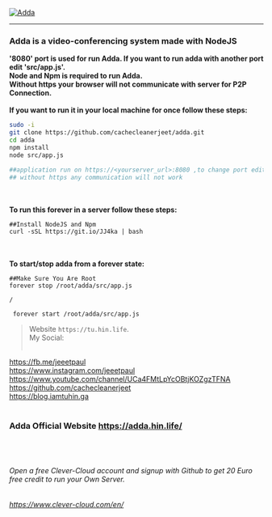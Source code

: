 
[![Adda](https://firebasestorage.googleapis.com/v0/b/webtuhin.appspot.com/o/adda%2Fadda.png?alt=media&token=5fd59aa6-2ddd-412c-8988-d0222e233d6e "Adda") ](http://adda.hin.life "Adda")



------------

### Adda is a video-conferencing system made with NodeJS<br>
**'8080' port is used for run Adda. If you want to run adda with another port edit 'src/app.js'.**<br>
**Node and Npm is required to run Adda.**<br>
**Without https your browser will not communicate with server for P2P Connection.**<br><br>
**If you want to run it in your local machine for once follow these steps:**
```bash
sudo -i
git clone https://github.com/cachecleanerjeet/adda.git
cd adda
npm install
node src/app.js

##application run on https://<yourserver_url>:8080 ,to change port edit src/app.js .
## without https any communication will not work
```
<br><br>
**To run this forever in a server follow these steps:**

    
    ##Install NodeJS and Npm
    curl -sSL https://git.io/JJ4ka | bash
    
<br><br>
**To start/stop adda from a forever state:**

    ##Make Sure You Are Root
    forever stop /root/adda/src/app.js
    
    /
    
     forever start /root/adda/src/app.js


>Website `https://tu.hin.life`.<br>
>My Social:<br><br>

https://fb.me/jeeetpaul<br>
https://www.instagram.com/jeeetpaul<br>
https://www.youtube.com/channel/UCa4FMtLpYcOBtjKOZgzTFNA<br>
https://github.com/cachecleanerjeet<br>
https://blog.iamtuhin.ga<br><br>
### Adda Official Website https://adda.hin.life/
<br><br>
###### Open a free Clever-Cloud account and signup with Github to get 20 Euro free credit to run your Own Server.
###### https://www.clever-cloud.com/en/
